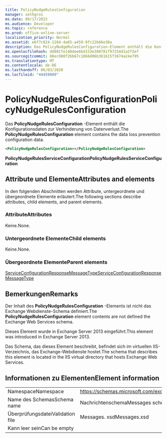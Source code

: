 ```yaml
---
title: PolicyNudgeRulesConfiguration
manager: sethgros
ms.date: 09/17/2015
ms.audience: Developer
ms.topic: reference
ms.prod: office-online-server
localization_priority: Normal
ms.assetid: e6f7c824-1284-4a65-a459-9fc22b66e30a
description: Das PolicyNudgeRulesConfiguration-Element enthält die Konfigurationsdaten zur Verhinderung von Datenverlust.
ms.openlocfilehash: dd801fe140dee66d153e388781f97254d1a2f2ef
ms.sourcegitcommit: 88ec988f2bb67c1866d06b361615f3674a24e795
ms.translationtype: MT
ms.contentlocale: de-DE
ms.lasthandoff: 06/03/2020
ms.locfileid: "44459609"
---
```

# <a name="policynudgerulesconfiguration"></a><span data-ttu-id="30dbc-103">PolicyNudgeRulesConfiguration</span><span class="sxs-lookup"><span data-stu-id="30dbc-103">PolicyNudgeRulesConfiguration</span></span>

<span data-ttu-id="30dbc-104">Das **PolicyNudgeRulesConfiguration** -Element enthält die Konfigurationsdaten zur Verhinderung von Datenverlust.</span><span class="sxs-lookup"><span data-stu-id="30dbc-104">The **PolicyNudgeRulesConfiguration** element contains the data loss prevention configuration data.</span></span> 
  
```XML
<PolicyNudgeRulesConfiguration></PolicyNudgeRulesConfiguration>
```

 <span data-ttu-id="30dbc-105">**PolicyNudgeRulesServiceConfiguration**</span><span class="sxs-lookup"><span data-stu-id="30dbc-105">**PolicyNudgeRulesServiceConfiguration**</span></span>
## <a name="attributes-and-elements"></a><span data-ttu-id="30dbc-106">Attribute und Elemente</span><span class="sxs-lookup"><span data-stu-id="30dbc-106">Attributes and elements</span></span>

<span data-ttu-id="30dbc-107">In den folgenden Abschnitten werden Attribute, untergeordnete und übergeordnete Elemente erläutert.</span><span class="sxs-lookup"><span data-stu-id="30dbc-107">The following sections describe attributes, child elements, and parent elements.</span></span>
  
### <a name="attributes"></a><span data-ttu-id="30dbc-108">Attribute</span><span class="sxs-lookup"><span data-stu-id="30dbc-108">Attributes</span></span>

<span data-ttu-id="30dbc-109">Keine.</span><span class="sxs-lookup"><span data-stu-id="30dbc-109">None.</span></span>
  
### <a name="child-elements"></a><span data-ttu-id="30dbc-110">Untergeordnete Elemente</span><span class="sxs-lookup"><span data-stu-id="30dbc-110">Child elements</span></span>

<span data-ttu-id="30dbc-111">Keine.</span><span class="sxs-lookup"><span data-stu-id="30dbc-111">None.</span></span>
  
### <a name="parent-elements"></a><span data-ttu-id="30dbc-112">Übergeordnete Elemente</span><span class="sxs-lookup"><span data-stu-id="30dbc-112">Parent elements</span></span>

[<span data-ttu-id="30dbc-113">ServiceConfigurationResponseMessageType</span><span class="sxs-lookup"><span data-stu-id="30dbc-113">ServiceConfigurationResponseMessageType</span></span>](serviceconfigurationresponsemessagetype.md)
  
## <a name="remarks"></a><span data-ttu-id="30dbc-114">Bemerkungen</span><span class="sxs-lookup"><span data-stu-id="30dbc-114">Remarks</span></span>

<span data-ttu-id="30dbc-115">Der Inhalt des **PolicyNudgeRulesConfiguration** -Elements ist nicht das Exchange Webdienste-Schema definiert.</span><span class="sxs-lookup"><span data-stu-id="30dbc-115">The **PolicyNudgeRulesConfiguration** element contents are not defined the Exchange Web Services schema.</span></span> 
  
<span data-ttu-id="30dbc-116">Dieses Element wurde in Exchange Server 2013 eingeführt.</span><span class="sxs-lookup"><span data-stu-id="30dbc-116">This element was introduced in Exchange Server 2013.</span></span>
  
<span data-ttu-id="30dbc-117">Das Schema, das dieses Element beschreibt, befindet sich im virtuellen IIS-Verzeichnis, das Exchange-Webdienste hostet.</span><span class="sxs-lookup"><span data-stu-id="30dbc-117">The schema that describes this element is located in the IIS virtual directory that hosts Exchange Web Services.</span></span>
  
## <a name="element-information"></a><span data-ttu-id="30dbc-118">Informationen zu Elementen</span><span class="sxs-lookup"><span data-stu-id="30dbc-118">Element information</span></span>

|||
|:-----|:-----|
|<span data-ttu-id="30dbc-119">Namespace</span><span class="sxs-lookup"><span data-stu-id="30dbc-119">Namespace</span></span>  <br/> |https://schemas.microsoft.com/exchange/services/2006/messages  <br/> |
|<span data-ttu-id="30dbc-120">Name des Schemas</span><span class="sxs-lookup"><span data-stu-id="30dbc-120">Schema name</span></span>  <br/> |<span data-ttu-id="30dbc-121">Nachrichtenschema</span><span class="sxs-lookup"><span data-stu-id="30dbc-121">Messages schema</span></span>  <br/> |
|<span data-ttu-id="30dbc-122">Überprüfungsdatei</span><span class="sxs-lookup"><span data-stu-id="30dbc-122">Validation file</span></span>  <br/> |<span data-ttu-id="30dbc-123">Messages. xsd</span><span class="sxs-lookup"><span data-stu-id="30dbc-123">Messages.xsd</span></span>  <br/> |
|<span data-ttu-id="30dbc-124">Kann leer sein</span><span class="sxs-lookup"><span data-stu-id="30dbc-124">Can be empty</span></span>  <br/> ||
   

